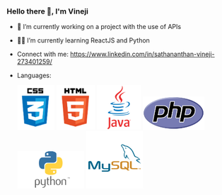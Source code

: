 ### Hello there 👋, I'm Vineji


- 🔭 I’m currently working on a project with the use of APIs
- 👨‍💻 I’m currently learning ReactJS and Python
- Connect with me: https://www.linkedin.com/in/sathananthan-vineji-273401259/

- Languages:
  
  <img src="css1.png"  width="auto" height="100"> <img src="html1.png"  width="auto" height="100"> <img src="java2.png"  width="auto" height="100"> <img src="php.png"  width="auto" height="75"> <img src="python.png"  width="auto" height="85"> <img src="sql.png"  width="auto" height="130">


